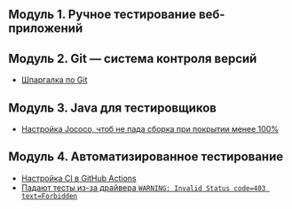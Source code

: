 ## Модуль 1. Ручное тестирование веб-приложений


## Модуль 2. Git — система контроля версий
* [Шпаргалка по Git](Шпаргалка_по_Git.md)


## Модуль 3. Java для тестировщиков
* [Настройка Jococo, чтоб не пада сборка при покрытии менее 100%](Настройка_Jococo_в_режим_генерации_отчетов_(без_обрушения_сборки).md)


## Модуль 4. Автоматизированное тестирование
* [Настройка CI в GitHub Actions](Настройка_CI_GitHub_Actions_для_gradle_java.md)
* [Падают тесты из-за драйвера `WARNING: Invalid Status code=403 text=Forbidden`](Падают_тесты_из-за_драйвера.md)
